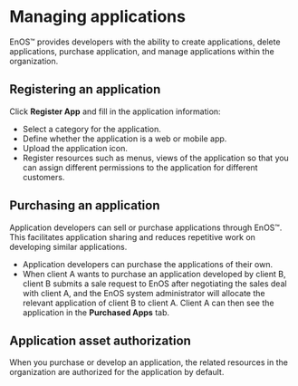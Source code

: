 # Managing applications
EnOS™ provides developers with the ability to create applications, delete applications, purchase application, and manage applications within the organization.

## Registering an application

Click **Register App** and fill in the application information:

- Select a category for the application.
- Define whether the application is a web or mobile app.
- Upload the application icon.
- Register resources such as menus, views of the application so that you can assign different permissions to the application for different customers.

## Purchasing an application

Application developers can sell or purchase applications through EnOS™. This facilitates application sharing and reduces repetitive work on developing similar applications.

- Application developers can purchase the applications of their own.
- When client A wants to purchase an application developed by client B, client B submits a sale request to EnOS after negotiating the sales deal with client A, and the EnOS system administrator will allocate the relevant application of client B to client A. Client A can then see the application in the **Purchased Apps**  tab.

## Application asset authorization

When you purchase or develop an application, the related resources in the organization are authorized for the application by default.

<!--

When you purchase or develop an application, you can authorize your resources to the application. The steps are described as follows:

1. Click **IAM > App Authorization**.
2. Locate the application to authorize assets for and click the **Asset Authorization** icon "![](media/app_authorize_icon.png)".
3. Select the assets to authorize for the application and click **Authorize**.

-->